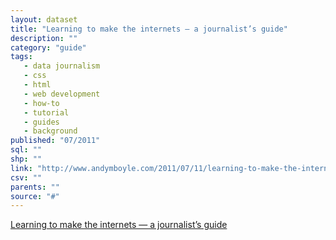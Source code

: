```yaml
---
layout: dataset
title: "Learning to make the internets — a journalist’s guide"
description: ""
category: "guide"
tags: 
   - data journalism
   - css
   - html
   - web development
   - how-to
   - tutorial
   - guides
   - background
published: "07/2011"
sql: ""
shp: ""
link: "http://www.andymboyle.com/2011/07/11/learning-to-make-the-internets-a-journalists-guide/"
csv: ""
parents: ""
source: "#"
---
```

[Learning to make the internets — a journalist’s guide]

[Learning to make the internets — a journalist’s guide]: http://www.andymboyle.com/2011/07/11/learning-to-make-the-internets-a-journalists-guide/
<p class='data desc'></p>
